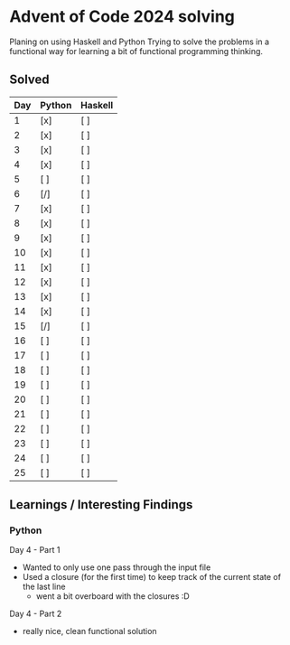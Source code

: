 # Advent of Code 2024 solving
Planing on using Haskell and Python
Trying to solve the problems in a functional way for learning a bit of functional programming thinking.

## Solved
| Day | Python | Haskell |
|-----|--------|---------|
| 1   | \[x\]  | \[ \]   |
| 2   | \[x\]  | \[ \]   |
| 3   | \[x\]  | \[ \]   |
| 4   | \[x\]  | \[ \]   |
| 5   | \[ \]  | \[ \]   |
| 6   | \[/\]  | \[ \]   |
| 7   | \[x\]  | \[ \]   |
| 8   | \[x\]  | \[ \]   |
| 9   | \[x\]  | \[ \]   |
| 10  | \[x\]  | \[ \]   |
| 11  | \[x\]  | \[ \]   |
| 12  | \[x\]  | \[ \]   |
| 13  | \[x\]  | \[ \]   |
| 14  | \[x\]  | \[ \]   |
| 15  | \[/\]  | \[ \]   |
| 16  | \[ \]  | \[ \]   |
| 17  | \[ \]  | \[ \]   |
| 18  | \[ \]  | \[ \]   |
| 19  | \[ \]  | \[ \]   |
| 20  | \[ \]  | \[ \]   |
| 21  | \[ \]  | \[ \]   |
| 22  | \[ \]  | \[ \]   |
| 23  | \[ \]  | \[ \]   |
| 24  | \[ \]  | \[ \]   |
| 25  | \[ \]  | \[ \]   |

## Learnings / Interesting Findings

### Python
Day 4 - Part 1
- Wanted to only use one pass through the input file
- Used a closure (for the first time) to keep track of the current state of the last line
  - went a bit overboard with the closures :D

Day 4 - Part 2
  - really nice, clean functional solution
